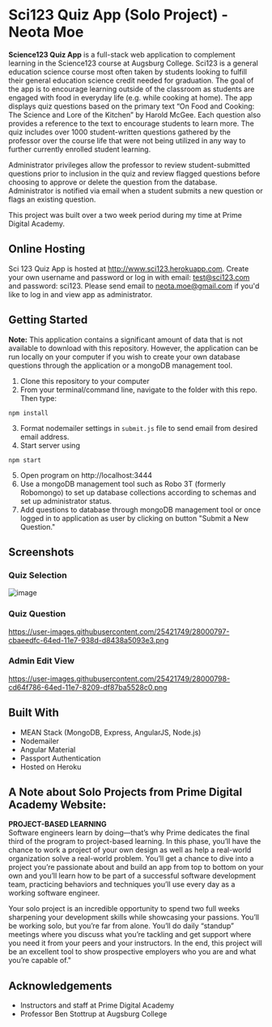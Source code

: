 # Sci123 Quiz App (Solo Project) - Neota Moe

**Science123 Quiz App** is a full-stack web application to complement learning in the Science123 course at Augsburg College.  Sci123 is a general education science course most often taken by students looking to fulfill their general education science credit needed for graduation.  The goal of the app is to encourage learning outside of the classroom as students are engaged with food in everyday life (e.g. while cooking at home).  The app displays quiz questions based on the primary text “On Food and Cooking: The Science and Lore of the Kitchen” by Harold McGee.  Each question also provides a reference to the text to encourage students to learn more.  The quiz includes over 1000 student-written questions gathered by the professor over the course life that were not being utilized in any way to further currently enrolled student learning.

Administrator privileges allow the professor to review student-submitted questions prior to inclusion in the quiz and review flagged questions before choosing to approve or delete the question from the database.  Administrator is notified via email when a student submits a new question or flags an existing question.  

This project was built over a two week period during my time at Prime Digital Academy.


## Online Hosting
Sci 123 Quiz App is hosted at http://www.sci123.herokuapp.com.  Create your own username and password or log in with email: test@sci123.com and password: sci123.  Please send email to neota.moe@gmail.com if you'd like to log in and view app as administrator.


## Getting Started
**Note:** This application contains a significant amount of data that is not available to download with this repository.  However, the application can be run locally on your computer if you wish to create your own database questions through the application or a mongoDB management tool.

1. Clone this repository to your computer
2. From your terminal/command line, navigate to the folder with this repo.  Then type:
```
npm install
```
3. Format nodemailer settings in `submit.js` file to send email from desired email address.
4. Start server using
```
npm start
```
5. Open program on http://localhost:3444
6.  Use a mongoDB management tool such as Robo 3T (formerly Robomongo) to set up database collections according to schemas and set up administrator status.
7. Add questions to database through mongoDB management tool or once logged in to application as user by clicking on button "Submit a New Question."


## Screenshots
### Quiz Selection
![image](https://user-images.githubusercontent.com/25421749/28000794-ca612d84-64ed-11e7-88c4-c2dc6e966ea2.png)

### Quiz Question
https://user-images.githubusercontent.com/25421749/28000797-cbaeedfc-64ed-11e7-938d-d8438a5093e3.png

### Admin Edit View
https://user-images.githubusercontent.com/25421749/28000798-cd64f786-64ed-11e7-8209-df87ba5528c0.png

## Built With
* MEAN Stack (MongoDB, Express, AngularJS, Node.js)
* Nodemailer
* Angular Material
* Passport Authentication
* Hosted on Heroku


## A Note about Solo Projects from Prime Digital Academy Website:   
**PROJECT-BASED LEARNING**   
Software engineers learn by doing—that’s why Prime dedicates the final third of the program to project-based learning. In this phase, you’ll have the chance to work a project of your own design as well as help a real-world organization solve a real-world problem. You’ll get a chance to dive into a project you’re passionate about and build an app from top to bottom on your own and you’ll learn how to be part of a successful software development team, practicing behaviors and techniques you’ll use every day as a working software engineer.    

Your solo project is an incredible opportunity to spend two full weeks sharpening your development skills while showcasing your passions. You’ll be working solo, but you’re far from alone. You’ll do daily “standup” meetings where you discuss what you’re tackling and get support where you need it from your peers and your instructors. In the end, this project will be an excellent tool to show prospective employers who you are and what you’re capable of."


## Acknowledgements
* Instructors and staff at Prime Digital Academy
* Professor Ben Stottrup at Augsburg College
